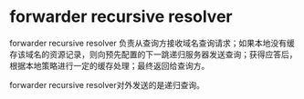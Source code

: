 # forwarder recursive resolver

forwarder recursive resolver 负责从查询方接收域名查询请求；如果本地没有缓存该域名的资源记录，则向预先配置的下一跳递归服务器发送查询；获得应答后，根据本地策略进行一定的缓存处理；最终返回给查询方。

forwarder recursive resolver对外发送的是递归查询。

